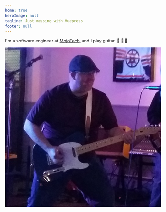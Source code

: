 ```yaml
---
home: true
heroImage: null
tagline: Just messing with Vuepress
footer: null
---
```

I'm a software engineer at [MojoTech](https://mojotech.com), and I play guitar. :tada: :guitar: :beers:

![Jammin' with the Tele](./assets/images/joe_tele.jpg)
